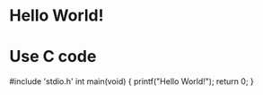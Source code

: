 # Hello World!
# Use C code
#include 'stdio.h'
int main(void)
{
printf("Hello World!");
return 0;
}

